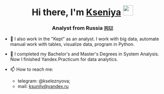 
<h1 align="center">Hi there, I'm <a href="https://github.com/kseleznyova" target="_blank">Kseniya</a> 
<img src="https://github.com/blackcater/blackcater/raw/main/images/Hi.gif" height="32"/></h1>
<h3 align="center">Analyst from Russia 🇷🇺</h3>

- 🔭 I also work in the "Kept" as an analyst. I work with big data, automate manual work with tables, visualize data, program in Python.
- 🌱 I completed my Bachelor's and Master's Degrees in System Analysis. Now I finished Yandex.Practicum for data analytics.

- 📫 How to reach me: 
   * telegram: @kseleznyova;
   * mail: ksunily@yandex.ru
